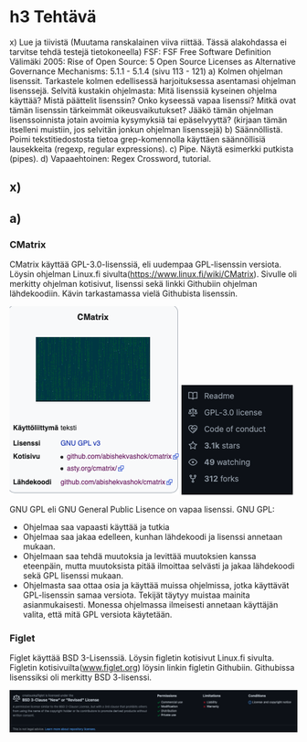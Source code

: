 # h3 Tehtävä

x) Lue ja tiivistä (Muutama ranskalainen viiva riittää. Tässä alakohdassa ei tarvitse tehdä testejä tietokoneella)
FSF: FSF Free Software Definition
Välimäki 2005: Rise of Open Source: 5 Open Source Licenses as Alternative Governance Mechanisms: 5.1.1 - 5.1.4 (sivu 113 - 121)
a) Kolmen ohjelman lisenssit. Tarkastele kolmen edellisessä harjoituksessa asentamasi ohjelman lisenssejä. Selvitä kustakin ohjelmasta:
Mitä lisenssiä kyseinen ohjelma käyttää?
Mistä päättelit lisenssin?
Onko kyseessä vapaa lisenssi?
Mitkä ovat tämän lisenssin tärkeimmät oikeusvaikutukset?
Jääkö tämän ohjelman lisenssoinnista jotain avoimia kysymyksiä tai epäselvyyttä? (kirjaan tämän itselleni muistiin, jos selvitän jonkun ohjelman lisenssejä)
b) Säännöllistä. Poimi tekstitiedostosta tietoa grep-komennolla käyttäen säännöllisiä lausekkeita (regexp, regular expressions).
c) Pipe. Näytä esimerkki putkista (pipes).
d) Vapaaehtoinen: Regex Crossword, tutorial.

## x)

## a)

### CMatrix

CMatrix käyttää GPL-3.0-lisenssiä, eli uudempaa GPL-lisenssin versiota.
Löysin ohjelman Linux.fi sivulta(https://www.linux.fi/wiki/CMatrix). Sivulle oli merkitty ohjelman kotisivut, lisenssi sekä linkki Githubiin ohjelman lähdekoodiin. Kävin tarkastamassa vielä Githubista lisenssin.

![Add file: CMatrix](cmatrix-wiki.png)
![Add file: CMatrix GitHub](cmatrix-git.png)

GNU GPL eli GNU General Public Lisence on vapaa lisenssi. 
GNU GPL:
  - Ohjelmaa saa vapaasti käyttää ja tutkia
  - Ohjelmaa saa jakaa edelleen, kunhan lähdekoodi ja lisenssi annetaan mukaan.
  - Ohjelmaan saa tehdä muutoksia ja levittää muutoksien kanssa eteenpäin, mutta muutoksista pitää ilmoittaa selvästi ja jakaa lähdekoodi sekä GPL lisenssi         mukaan.
  - Ohjelmasta saa ottaa osia ja käyttää muissa ohjelmissa, jotka käyttävät GPL-lisenssin samaa versiota. Tekijät täytyy muistaa mainita asianmukaisesti. Monessa ohjelmassa ilmeisesti annetaan käyttäjän valita, että mitä GPL versiota käytetään.
  
 ### Figlet 
 
 Figlet käyttää BSD 3-Lisenssiä.
 Löysin figletin kotisivut Linux.fi sivulta. Figletin kotisivuilta(www.figlet.org) löysin linkin figletin Githubiin. Githubissa lisenssiksi oli merkitty BSD 3-lisenssi.
 
 ![Add file: Figlet](figlet-lisenssi.png)
